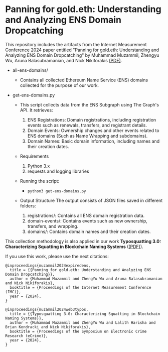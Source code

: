 # Panning for gold.eth: Understanding and Analyzing ENS Domain Dropcatching
This repository includes the artifacts from the Internet Measurement Conference 2024 paper entitled "Panning for gold.eth: Understanding and Analyzing ENS Domain Dropcatching" by Muhammad Muzammil, Zhengyu Wu, Aruna Balasubramanian, and Nick Nikiforakis [(PDF)](https://www.securitee.org/files/ens_domains_imc2024.pdf).

- all-ens-domains/
    - Contains all collected Ethereum Name Service (ENS) domains collected for the purpose of our work.

- get-ens-domains.py
    - This script collects data from the ENS Subgraph using The Graph's API. It retrieves:
        1. ENS Registrations: Domain registrations, including registration events such as renewals, transfers, and registrant details.
        2. Domain Events: Ownership changes and other events related to ENS domains (Such as Name Wrapping and subdomains).
        3. Domain Names: Basic domain information, including names and their creation dates.

    - Requirements
        1. Python 3.x
        2. requests and logging libraries

    - Running the script:
        - `python3 get-ens-domains.py`

    - Output Structure
        The output consists of JSON files saved in different folders:
        1. registrations/: Contains all ENS domain registration data.
        2. domain-events/: Contains events such as new ownership, transfers, and wrapping.
        3. domains/: Contains domain names and their creation dates.

This collection methodology is also applied in our work **Typosquatting 3.0: Characterizing Squatting in Blockchain Naming Systems** ([(PDF)](https://github.com/pragseclab/ens-dropcatching)).

If you use this work, please use the next citations:

```
@inproceedings{muzammil2024expiredens,
  title = {{Panning for gold.eth: Understanding and Analyzing ENS Domain Dropcatching}},
  author = {Muhammad Muzammil and ZhengYu Wu and Aruna Balasubramanian and Nick Nikiforakis},
  booktitle = {Proceedings of the Internet Measurement Conference (IMC)},
  year = {2024},
}

@inproceedings{muzammil2024web3typos,
  title = {{Typosquatting 3.0: Characterizing Squatting in Blockchain Naming Systems}},
  author = {Muhammad Muzammil and ZhengYu Wu and Lalith Harisha and Brian Kondracki and Nick Nikiforakis},
  booktitle = {Proceedings of the Symposium on Electronic Crime Research (eCrime)},
  year = {2024},
}
```

